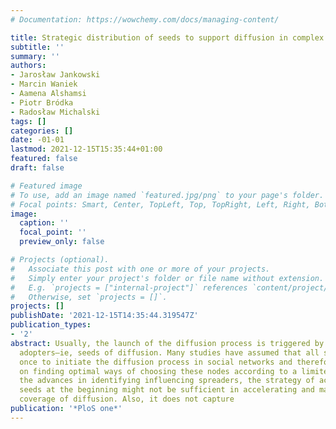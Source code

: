```yaml
---
# Documentation: https://wowchemy.com/docs/managing-content/

title: Strategic distribution of seeds to support diffusion in complex networks
subtitle: ''
summary: ''
authors:
- Jarosław Jankowski
- Marcin Waniek
- Aamena Alshamsi
- Piotr Bródka
- Radosław Michalski
tags: []
categories: []
date: -01-01
lastmod: 2021-12-15T15:35:44+01:00
featured: false
draft: false

# Featured image
# To use, add an image named `featured.jpg/png` to your page's folder.
# Focal points: Smart, Center, TopLeft, Top, TopRight, Left, Right, BottomLeft, Bottom, BottomRight.
image:
  caption: ''
  focal_point: ''
  preview_only: false

# Projects (optional).
#   Associate this post with one or more of your projects.
#   Simply enter your project's folder or file name without extension.
#   E.g. `projects = ["internal-project"]` references `content/project/deep-learning/index.md`.
#   Otherwise, set `projects = []`.
projects: []
publishDate: '2021-12-15T14:35:44.319547Z'
publication_types:
- '2'
abstract: Usually, the launch of the diffusion process is triggered by a few early
  adopters–ie, seeds of diffusion. Many studies have assumed that all seeds are activated
  once to initiate the diffusion process in social networks and therefore are focused
  on finding optimal ways of choosing these nodes according to a limited budget. Despite
  the advances in identifying influencing spreaders, the strategy of activating all
  seeds at the beginning might not be sufficient in accelerating and maximising the
  coverage of diffusion. Also, it does not capture
publication: '*PloS one*'
---
```

